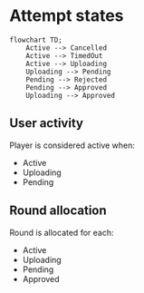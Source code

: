 # Attempt states

```mermaid
flowchart TD;
    Active --> Cancelled
    Active --> TimedOut
    Active --> Uploading
    Uploading --> Pending
    Pending --> Rejected
    Pending --> Approved
    Uploading --> Approved
```

## User activity

Player is considered active when:
- Active
- Uploading
- Pending

## Round allocation

Round is allocated for each:
- Active
- Uploading
- Pending
- Approved
